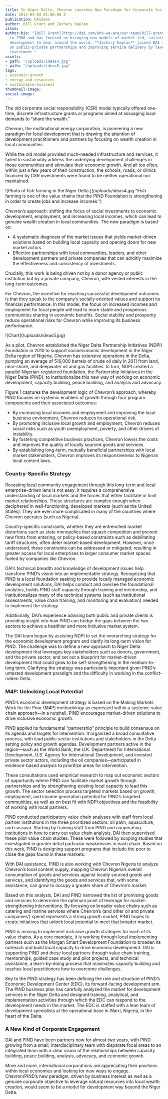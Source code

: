```yaml
---
title: In Niger Delta, Chevron Launches New Paradigm for Corporate Social Investment
date: 2013-03-03 01:00:00 Z
publication: DAIdeas
author: Bill Grant and Zachary Kaplan
issue: 
author-bio: "[Bill Grant](http://dai.com/who-we-are/our-team/bill-grant) joined DAI
  in 1986 and has focused on bringing new models of market-led, sustainable economic
  development to bear around the world. **Zachary Kaplan** joined DAI in 2012, focusing
  on public-private partnerships and improving service delivery by leveraging private
  investment."
assets:
- path: "/uploads/ideas4.jpg"
- path: "/uploads/ideas5.jpg"
tags:
- economic-growth
- energy-and-resources
- sustainable-business
thumbnail-image:
social-image:
---
```


<p>The old corporate social responsibility (CSR) model typically offered one-time, discrete infrastructure grants or programs aimed at assuaging local demands to “share the wealth.”</p>


<p>Chevron, the multinational energy corporation, is pioneering a new paradigm for local development that is drawing the attention of development practitioners and partners by focusing on wealth creation in local communities.</p>
<p>While the old model provided much-needed infrastructure and services, it failed to sustainably address the underlying development challenges in those communities and stimulate their economic growth. And all too often, within just a few years of their construction, the schools, roads, or clinics financed by CSR investments were found to be neither operational nor maintained.</p>
![Photo of fish farming in the Niger Delta.](/uploads/ideas4.jpg "Fish farming is one of the value chains that the PIND Foundation is strengthening in order to create jobs and increase incomes.") 
<p>Chevron’s approach: shifting the focus of social investments to economic development, employment, and increasing local incomes, which can lead to genuine wealth creation in local communities. The new paradigm is based on:</p>
<ul>
  <li>A systematic diagnosis of the market issues that yields market-driven solutions based on building local capacity and opening doors for new market actors.</li>
  <li>Effective partnerships with local communities, leaders, and other development partners and private companies that can adroitly maximize the effectiveness and consistency of investments.</li>
</ul>
<p>Crucially, this work is being driven not by a donor agency or public institution but by a private company, Chevron, with vested interests in the long-term outcomes.</p>
<p>For Chevron, the incentive for reaching successful development outcomes is that they speak to the company’s socially oriented values and support its financial performance. In this model, the focus on increased incomes and employment for local people will lead to more stable and prosperous communities sharing in economic benefits. Social stability and prosperity reduce operational risks for Chevron while improving its business performance.</p>
![Chart](/uploads/ideas5.jpg) 
<p>As a pilot, Chevron established the Niger Delta Partnership Initiatives (NDPI) Foundation in 2010 to support socioeconomic development in the Niger Delta region of Nigeria. Chevron has extensive operations in the Delta, pumping an average of 516,000 barrels of crude oil daily in 2011 from land, near-shore, and deepwater oil and gas facilities. In turn, NDPI created a parallel Nigerian-registered foundation, the Partnership Initiatives in the Niger Delta (PIND), to institutionalize this new way of working on economic development, capacity building, peace building, and analysis and advocacy.</p>
<p>Figure 1 captures the development logic of Chevron’s approach, whereby PIND focuses on systemic enablers of growth through four program components and their associated outcomes:</p>
<ul>
  <li>By increasing local incomes and employment and improving the local business environment, Chevron reduces its operational risk.</li>
  <li>By promoting inclusive local growth and employment, Chevron reduces social risks such as youth unemployment, poverty, and other drivers of instability.</li>
  <li>By fostering competitive business practices, Chevron lowers the costs and improves the quality of locally sourced goods and services.</li>
  <li>By establishing long-term, mutually beneficial partnerships with local market stakeholders, Chevron improves its responsiveness to Nigerian local content laws.</li>
</ul>
<h3>Country-Specific Strategy</h3>
<p>Recasting local community engagement through this long-term and local enterprise-driven lens is not easy: it requires a comprehensive understanding of local markets and the forces that either facilitate or limit market relationships. These structures are complex enough when deciphered in well-functioning, developed markets (such as the United States). They are even more complicated in many of the countries where Chevron operates (such as Nigeria).</p>
<p>Country-specific constraints, whether they are entrenched market distortions such as state monopolies that squash competition and prevent new firms from entering, or policy-based constraints such as debilitating tariff structures, often deter market-based development. However, once understood, these constraints can be addressed or mitigated, resulting in greater access for local enterprises to larger consumer market spaces fueled by companies like Chevron.</p>
<p>DAI’s technical breadth and knowledge of development issues help transform PIND’s vision into an implementable strategy. Recognizing that PIND is a local foundation seeking to provide locally managed economic development solutions, DAI helps conduct and oversee the foundational analytics, builds PIND staff capacity through training and mentorship, and institutionalizes many of the technical systems (such as institutional assessments, value chain training, and monitoring and evaluation) needed to implement the strategy.</p>
<p>Additionally, DAI’s experience advising both public and private clients is providing insight into how PIND can bridge the gaps between the two sectors to achieve a healthier and more inclusive market system.</p>
<p>The DAI team began by assisting NDPI to set the overarching strategy for the economic development program and clarify its long-term vision for PIND. The challenge was to define a new approach to Niger Delta development that leverages key stakeholders such as donors, government, and the private sector, and set out a blueprint for market-driven development that could grow to be self-strengthening in the medium-to-long term. Clarifying the strategy was particularly important given PIND’s untested development paradigm and the difficulty in working in the conflict-ridden Delta.</p>
<h3>M4P: Unlocking Local Potential</h3>
<p>PIND’s economic development strategy is based on the Making Markets Work for the Poor (M4P) methodology as expressed within a systemic value chain approach—in a nutshell, PIND encourages market-driven solutions to drive inclusive economic growth.</p>
<p>PIND applied its fundamental “partnership” principle to build consensus on its agenda and targets for intervention. It organized a broad consultative process, with lead public sector institutions and stakeholders in the Delta setting policy and growth agendas. Development partners active in the region—such as the World Bank, the U.K. Department for International Development, U.S. Agency for International Development, and invested private sector actors, including the oil companies—participated in evidence-based analysis to prioritize areas for intervention.</p>
<p>These consultations used empirical research to map out economic sectors of opportunity where PIND can facilitate market growth through partnerships and by strengthening existing local capacity to lead this growth. The sector selection process targeted markets based on growth, employment, and income generation potential for PIND’s targeted communities, as well as on best fit with NDPI objectives and the feasibility of working with local partners.</p>
<p>PIND conducted participatory value chain analyses with staff from local partner institutions in the three prioritized sectors: oil palm, aquaculture, and cassava. Starting by training staff from PIND and cooperating institutions in how to carry out value chain analysis, DAI then supervised these pilot value chain studies. These were followed by scoping studies that investigated in greater detail particular weaknesses in each chain. Based on this work, PIND is designing support programs that include the poor to close the gaps found in these markets.</p>
<p>With DAI assistance, PIND is also working with Chevron Nigeria to analyze Chevron’s local content supply, mapping Chevron Nigeria’s overall consumption of goods and services against locally sourced goods and services, and identifying the goods and services that, with some assistance, can grow to occupy a greater share of Chevron’s market.</p>
<p>Based on this analysis, DAI and PIND narrowed the list of promising goods and services to determine the optimum point of leverage for market-strengthening interventions. By focusing on broader value chains such as catering and marine services where Chevron’s (and other oil and private companies’) spend represents a strong growth market, PIND hopes to create initiatives that unlock local potential to meet that broader market.</p>
<p>PIND is moving to implement inclusive growth strategies for each of its value chains. As a core mandate, it is working through local implementing partners such as the Morgan Smart Development Foundation to broaden its outreach and build local capacity to drive economic development. DAI is supporting PIND and these local partners through value chain training, mentorships, guided case study and pilot projects, and technical assistance, a learn-by-doing process that maximizes capacity building and teaches local practitioners how to overcome challenges.</p>
<p>Key to the PIND strategy has been defining the role and structure of PIND’s Economic Development Center (EDC), its forward-facing development arm. The PIND business plan has carefully analyzed the market for development services in the Niger Delta and designed training, analytical, and implementation activities through which the EDC can respond to the development needs in the market. The EDC is staffed with a lean team of development specialists at the operational base in Warri, Nigeria, in the heart of the Delta.</p>
<h3>A New Kind of Corporate Engagement</h3>
<p>DAI and PIND have been partners now for almost two years, with PIND growing from a small, interdisciplinary team with disparate focal areas to an integrated team with a clear vision of the relationships between capacity building, peace building, analysis, advocacy, and economic growth.</p>
<p>More and more, international corporations are appreciating their positions within local economies and looking for new ways to engage. Chevron/PIND’s new paradigm, driven by business interest as well as a genuine corporate objective to leverage natural resources into local wealth creation, would seem to be a model for development way beyond the Niger Delta.</p>
